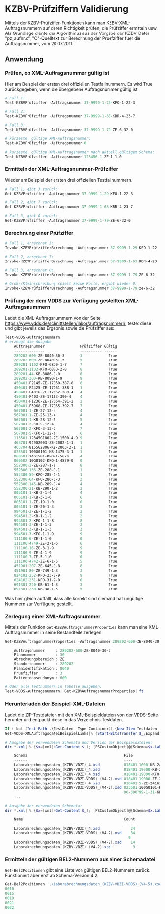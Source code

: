 # KZBV-Prüfziffern Validierung

Mittels der KZBV-Prüfziffer-Funktionen kann man KZBV-XML-Auftragsnummern auf deren Richtigkeit prüfen, die Prüfziffer ermitteln usw. Als Grundlage diente der Algorithmus aus der Vorgabe der KZBV: Datei "pz_aufnr.c", "C"-Quelltext zur Berechnung der Pruefziffer fuer die Auftragsnummer, vom 20.07.2011.

## Anwendung

### Prüfen, ob XML-Auftragsnummer gültig ist

Hier am Beispiel der ersten drei offiziellen Testfallnummern. Es wird True zurückgegeben, wenn die übergebene Auftragsnummer gültig ist.

```Powershell
# Fall 1:
Test-KZBVPrüfziffer -Auftragsnummer 37-9999-1-29-KFO-1-22-3

# Fall 2:
Test-KZBVPrüfziffer -Auftragsnummer 37-9999-1-63-KBR-4-23-7

# Fall 3:
Test-KZBVPrüfziffer -Auftragsnummer 37-9999-1-79-ZE-6-32-0

# kürzeste, gültige XML-Auftragsnummer:
Test-KZBVPrüfziffer -Auftragsnummer 0

# kurzeste, gültige XML-Auftragsnummer nach aktuell gültigem Schema:
Test-KZBVPrüfziffer -Auftragsnummer 123456-1-ZE-1-1-0
```

### Ermitteln der XML-Auftragsnummer-Prüfziffer

Wieder am Beispiel der ersten drei offiziellen Testfallnummern.

```Powershell
# Fall 1, gibt 3 zurück:
Get-KZBVPrüfziffer -Auftragsnummer 37-9999-1-29-KFO-1-22-3

# Fall 2, gibt 7 zurück:
Get-KZBVPrüfziffer -Auftragsnummer 37-9999-1-63-KBR-4-23-7

# Fall 3, gibt 0 zurück:
Get-KZBVPrüfziffer -Auftragsnummer 37-9999-1-79-ZE-6-32-0
```

### Berechnung einer Prüfziffer

```Powershell
# Fall 1, errechnet 3:
Invoke-KZBVPrüfzifferBerechnung -Auftragsnummer 37-9999-1-29-KFO-1-22

# Fall 2, errechnet 7:
Invoke-KZBVPrüfzifferBerechnung -Auftragsnummer 37-9999-1-63-KBR-4-23

# Fall 3, errechnet 0:
Invoke-KZBVPrüfzifferBerechnung -Auftragsnummer 37-9999-1-79-ZE-6-32

# Groß-/Kleinschreibung spielt keine Rolle, ergibt wieder 0:
Invoke-KZBVPrüfzifferBerechnung -Auftragsnummer 37-9999-1-79-ze-6-32
```

### Prüfung der dem VDDS zur Verfügung gestellten XML-Auftragsnummern

Ladet die XML-Auftragsnummern von der Seite https://www.vdds.de/schnittstellen/labor/auftragsnummern, testet diese und gibt jeweils das Ergebnis sowie die Prüfziffer aus:

```Powershell
Test-VDDS-Auftragsnummern
# erzeugt die Ausgabe
    Auftragsnummer                Prüfziffer Gültig
    --------------                ---------- ------
    289202-600-ZE-8040-30-3       3            True
    289202-600-ZE-8040-31-5       5            True
    289201-1102-KFO-6870-1-7      7            True
    289201-1102-KFO-6870-2-8      8            True
    289201-44-KB-8086-1-0         0            True
    289202-300-KB-8090-1-9        9            True
    450401-F2145-ZE-17160-387-8   8            True
    450401-F2425-ZE-17161-388-1   1            True
    450401-F4016-ZE-17162-389-4   4            True
    450401-F403-ZE-17163-390-4    4            True
    450401-F1236-ZE-17164-391-2   2            True
    450401-F3968-ZE-17165-392-7   7            True
    567001-1-ZE-27-12-4           4            True
    567001-1-ZE-25-13-4           4            True
    567001-1-KB-28-12-5           5            True
    567001-2-KB-5-12-4            4            True
    567001-2-KFO-3-13-7           7            True
    567001-5-KFO-1-12-6           6            True
    113501-12345G1802-ZE-1500-4-9 9            True
    463701-949G2003-ZE-2002-1-1   1            True
    463704-8155G2806-KB-2003-2-1  1            True
    023501-100G0101-KB-1475-3-1   1            True
    060501-24G1501-KFO-1-56-4     4            True
    060502-10G0102-KFO-1-4879-0   0            True
    552300-2-ZE-287-1-8           8            True
    552300-136-ZE-288-1-1         1            True
    552300-59-KFO-285-1-1         1            True
    552300-64-KFO-286-1-3         3            True
    552300-145-KB-289-1-4         4            True
    552300-21-KB-290-1-2          2            True
    005101-1-KB-2-1-4             4            True
    005101-1-KB-3-1-6             6            True
    005101-1-ZE-19-1-0            0            True
    005101-1-ZE-20-1-3            3            True
    994501-2-ZE-1-1-2             2            True
    994501-2-KB-1-1-2             2            True
    994501-2-KFO-1-1-8            8            True
    994501-3-ZE-1-1-3             3            True
    994501-3-KB-1-1-3             3            True
    994501-3-KFO-1-1-9            9            True
    111100-6-ZE-1-1-0             0            True
    111100-4749-ZE-2-1-6          6            True
    111100-16-ZE-3-1-9            9            True
    111100-9-ZE-4-1-9             9            True
    111100-7-ZE-5-1-0             0            True
    111100-4742-ZE-6-1-5          5            True
    451901-207-ZE-645-1-8         8            True
    451901-80-ZE-749-1-3          3            True
    824102-252-KFO-23-2-9         9            True
    824102-231-KFO-31-2-0         0            True
    691301-220-KB-61-1-3          3            True
    691301-230-KB-38-1-5          5            True
```

Was hier gleich auffällt, dass alle korrekt sind niemand hat ungültige Nummern zur Verfügung gestellt.

### Zerlegung einer XML-Auftragsnummer

Mittels der Funktion ```Get-KZBVAuftragsnummerProperties``` kann man eine XML-Auftragsnummer in seine Bestandteile zerlegen:

```Powershell
Get-KZBVAuftragsnummerProperties -Auftragsnummer 289202-600-ZE-8040-30-3

    Auftragsnummer     : 289202-600-ZE-8040-30-3
    Plannummer         : 30
    Abrechnungsbereich : ZE
    Standortnummer     : 289202
    Planidentifikation : 8040
    Pruefziffer        : 3
    Patientenpseudonym : 600

# Oder alle Testnummern in Tabelle ausgeben:
Test-VDDS-Auftragsnummern| Get-KZBVAuftragsnummerProperties| ft
```

### Herunterladen der Beispiel-XML-Dateien

Ladet die ZIP-Testdateien mit den XML-Beispieldateien von der VDDS-Seite herunter und entpackt diese in das Verzeichnis Testdaten.

```Powershell
If (-Not (Test-Path .\TestDaten -Type Container)) {New-Item Testdaten -Type Directory}
Get-VDDS-XMLAuftragsdateiBeispielLinks|% {Start-BitsTransfer $_;Expand-Archive (($_ -split '/')[-1]) -DestinationPath .\Testdaten -Force}

# Ausgabe der verwendeten Schemata und Version der Beispieldateien:
dir *.xml| % {$x=[xml](Get-Content $_); [PSCustomObject]@{Schema=$x.Laborabrechnung.noNamespaceSchemaLocation;File=$_.Name;Version=$x.Laborabrechnung.Version}}

    Schema                                            File                                   Version
    ------                                            ----                                   -------
    Laborabrechnungsdaten_(KZBV-VDZI)_4.xsd           018401-1000-KB-2411001-2-3.XML         4.0
    Laborabrechnungsdaten_(KZBV-VDZI)_4.xsd           018401-19000-KB-240200000-30001-5.XML  4.0
    Laborabrechnungsdaten_(KZBV-VDZI)_4.xsd           018401-19000-KFO-240400000-20001-6.XML 4.0
    Laborabrechnungsdaten_(KZBV-VDZI-VDDS)_(V4-2).xsd 018401-19000-ZE-240300001-30002-0.xml  4.2
    Laborabrechnungsdaten_(KZBV-VDZI)_4.xsd           018401-5-ZE-2416176-2-4.XML            4.0
    Laborabrechnungsdaten_(KZBV-VDZI-VDDS)_(V4-2).xsd 023501-100G0101-KB-1475-3-1.xml        4.2
                                                      06-300799-1-31-KBR-176-1-2.xml         4.2
    ...

# Ausgabe der verwendeten Schemata:
dir *.xml| % {$x=[xml](Get-Content $_); [PSCustomObject]@{Schema=$x.Laborabrechnung.noNamespaceSchemaLocation;File=$_.Name}}|group Schema|select name, count

    Name                                              Count
    ----                                              -----
    Laborabrechnungsdaten_(KZBV-VDZI)_4.xsd              24
    Laborabrechnungsdaten_(KZBV-VDZI-VDDS)_(V4-2).xsd    34
                                                        9
    Laborabrechnungsdaten_(KZBV-VDZI-VDDS) (V4-2).xsd    14
    Laborabrechnungsdaten_(KZBV-VDZI)_(V4-2).xsd          9
```

### Ermitteln der gültigen BEL2-Nummern aus einer Schemadatei

```Get-Bel2Positionen``` gibt eine Liste von gültigen BEL2-Nummern zurück. Funktioniert aber erst ab Schema-Version 4.2.

```Powershell
Get-Bel2Positionen '.\Laborabrechnungsdaten_(KZBV-VDZI-VDDS)_(V4-5).xsd' | select -First 5
0010
0015
0018
0021
0022
```
